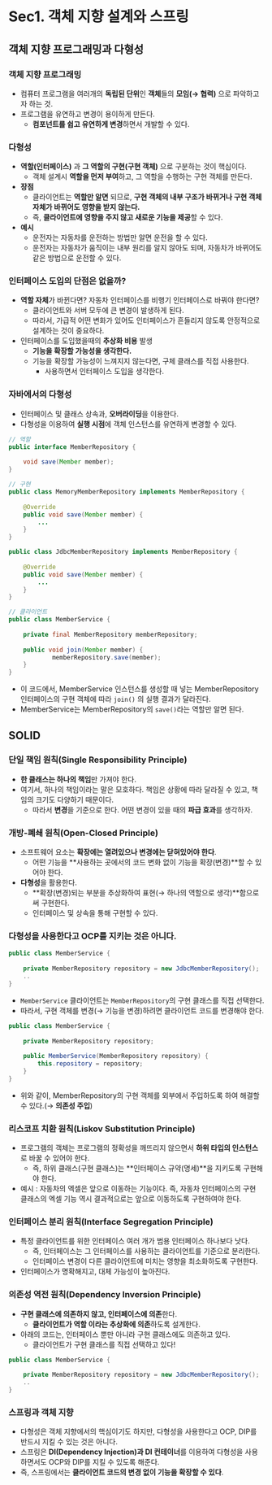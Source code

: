 # Sec1. 객체 지향 설계와 스프링

## 객체 지향 프로그래밍과 다형성

### 객체 지향 프로그래밍

- 컴퓨터 프로그램을 여러개의 **독립된 단위**인 **객체**들의 **모임(→ 협력)** 으로 파악하고자 하는 것.
- 프로그램을 유연하고 변경이 용이하게 만든다.
    - **컴포넌트를 쉽고 유연하게 변경**하면서 개발할 수 있다.

### 다형성

- **역할(인터페이스)** 과 **그 역할의 구현(구현 객체)** 으로 구분하는 것이 핵심이다.
    - 객체 설계시 **역할을 먼저 부여**하고, 그 역할을 수행하는 구현 객체를 만든다.
- **장점**
    - 클라이언트는 **역할만 알면** 되므로, **구현 객체의 내부 구조가 바뀌거나 구현 객체 자체가 바뀌어도 영향을 받지 않는다.**
    - 즉, **클라이언트에 영향을 주지 않고 새로운 기능을 제공**할 수 있다.
- **예시**
    - 운전자는 자동차를 운전하는 방법만 알면 운전을 할 수 있다.
    - 운전자는 자동차가 움직이는 내부 원리를 알지 않아도 되며, 자동차가 바뀌어도 같은 방법으로 운전할 수 있다.


### 인터페이스 도입의 단점은 없을까?

- **역할 자체**가 바뀐다면? 자동차 인터페이스를 비행기 인터페이스로 바꿔야 한다면?
    - 클라이언트와 서버 모두에 큰 변경이 발생하게 된다.
    - 따라서, 가급적 어떤 변화가 있어도 인터페이스가 흔들리지 않도록 안정적으로 설계하는 것이 중요하다.
- 인터페이스를 도입했을때의 **추상화 비용** 발생
    - **기능을 확장할 가능성을 생각한다.**
    - 기능을 확장할 가능성이 느껴지지 않는다면, 구체 클래스를 직접 사용한다.
        - 사용하면서 인터페이스 도입을 생각한다.


### 자바에서의 다형성

- 인터페이스 및 클래스 상속과, **오버라이딩**을 이용한다.
- 다형성을 이용하여 **실행 시점**에 객체 인스턴스를 유연하게 변경할 수 있다.

```java
// 역할
public interface MemberRepository {
	
    void save(Member member);
}

// 구현
public class MemoryMemberRepository implements MemberRepository {
	
    @Override
    public void save(Member member) {
        ...
    }
}

public class JdbcMemberRepository implements MemberRepository {
	
    @Override
    public void save(Member member) {
        ...
    }
}

// 클라이언트
public class MemberService {
	
    private final MemberRepository memberRepository;
    
    public void join(Member member) {
            memberRepository.save(member);
    }
}
```

- 이 코드에서, MemberService 인스턴스를 생성할 때 넣는 MemberRepository 인터페이스의 구현 객체에 따라 `join()` 의 실행 결과가 달라진다.
- MemberService는 MemberRepository의 `save()`라는 역할만 알면 된다.

## SOLID

### 단일 책임 원칙(Single Responsibility Principle)

- **한 클래스는 하나의 책임**만 가져야 한다.
- 여기서, 하나의 책임이라는 말은 모호하다. 책임은 상황에 따라 달라질 수 있고, 책임의 크기도 다양하기 때문이다.
    - 따라서 **변경**을 기준으로 한다. 어떤 변경이 있을 때의 **파급 효과**를 생각하자.

### 개방-폐쇄 원칙(Open-Closed Principle)

- 소프트웨어 요소는 **확장에는 열려있으나 변경에는 닫혀있어야 한다**.
    - 어떤 기능을 **사용하는 곳에서의 코드 변화 없이 기능을 확장(변경)**할 수 있어야 한다.
- **다형성**을 활용한다.
    - **확장(변경)되는 부분을 추상화하여 표현(→ 하나의 역할으로 생각)**함으로써 구현한다.
    - 인터페이스 및 상속을 통해 구현할 수 있다.

### 다형성을 사용한다고 OCP를 지키는 것은 아니다.

```java
public class MemberService {
	
    private MemberRepository repository = new JdbcMemberRepository();
    ..
}
```

- `MemberService` 클라이언트는 `MemberRepository`의 구현 클래스를 직접 선택한다.
- 따라서, 구현 객체를 변경(→ 기능을 변경)하려면 클라이언트 코드를 변경해야 한다.

```java
public class MemberService {
	
    private MemberRepository repository;
    
    public MemberService(MemberRepository repository) {
        this.repository = repository;
    }
}
```

- 위와 같이, MemberRepository의 구현 객체를 외부에서 주입하도록 하여 해결할 수 있다.(→ **의존성 주입**)

### 리스코프 치환 원칙(Liskov Substitution Principle)

- 프로그램의 객체는 프로그램의 정확성을 깨뜨리지 않으면서 **하위 타입의 인스턴스**로 바꿀 수 있어야 한다.
    - 즉, 하위 클래스(구현 클래스)는 **인터페이스 규약(명세)**을 지키도록 구현해야 한다.
- 예시 : 자동차의 엑셀은 앞으로 이동하는 기능이다. 즉, 자동차 인터페이스의 구현 클래스의 엑셀 기능 역시 결과적으로는 앞으로 이동하도록 구현하여야 한다.

### 인터페이스 분리 원칙(Interface Segregation Principle)

- 특정 클라이언트를 위한 인터페이스 여러 개가 범용 인터페이스 하나보다 낫다.
    - 즉, 인터페이스는 그 인터페이스를 사용하는 클라이언트를 기준으로 분리한다.
    - 인터페이스 변경이 다른 클라이언트에 미치는 영향을 최소화하도록 구현한다.
- 인터페이스가 명확해지고, 대체 가능성이 높아진다.

### 의존성 역전 원칙(Dependency Inversion Principle)

- **구현 클래스에 의존하지 않고, 인터페이스에 의존**한다.
    - **클라이언트가 역할 이라는 추상화에 의존**하도록 설계한다.
- 아래의 코드는, 인터페이스 뿐만 아니라 구현 클래스에도 의존하고 있다.
    - 클라이언트가 구현 클래스를 직접 선택하고 있다!

```java
public class MemberService {
	
    private MemberRepository repository = new JdbcMemberRepository();
    ..
}
```

### 스프링과 객체 지향

- 다형성은 객체 지향에서의 핵심이기도 하지만, 다형성을 사용한다고 OCP, DIP를 반드시 지킬 수 있는 것은 아니다.
- 스프링은 **DI(Dependency Injection)과  DI 컨테이너**를 이용하여 다형성을 사용하면서도 OCP와 DIP를 지킬 수 있도록 해준다.
- 즉, 스프링에서는 **클라이언트 코드의 변경 없이 기능을 확장할 수 있다**.
